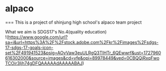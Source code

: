 # alpaco
===
This is a project of shinjung high school's alpaco team project  

What we aim is SDGS17's No.4(quality education)  
!(https://www.google.com/url?sa=i&url=https%3A%2F%2Fstock.adobe.com%2Fkr%2Fimages%2Fsdgs-17-sdgs-17-goals-icon-set%2F491941523&psig=AOvVaw3euULRgQ3TIHTr_6QEwwrf&ust=1727960616302000&source=images&cd=vfe&opi=89978449&ved=0CBQQjRxqFwoTCOir3Ijh74gDFQAAAAAdAAAAABAJ)
